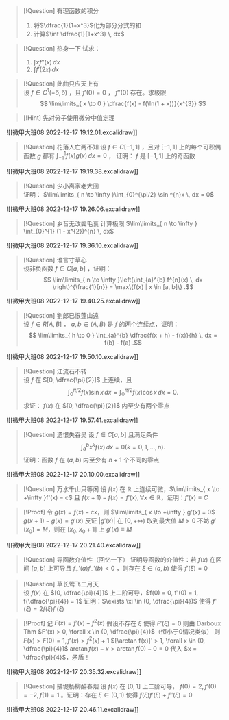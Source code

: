 > [!Question] 有理函数的积分 
> 1. 将$\dfrac{1}{1+x^3}$化为部分分式的和
> 2. 计算$\int \dfrac{1}{1+x^3} \, dx$



> [!Question] 热身一下
> 试求：
> 1. $\int  xf''(x) \, dx$
> 2. $\int  f'(2x) \, dx$



> [!Question] 此曲只应天上有  
> 设 $f \in C^{1}(-\delta, \delta)$ ，且 $f'(0) = 0$ ， $f''(0)$ 存在。求极限
> $$  
> \lim\limits_{ x \to 0 } \dfrac{f(x) - f(\ln(1 + x))}{x^{3}}  
> $$

> [!Hint]
> 先对分子使用微分中值定理

![[微甲大班08 2022-12-17 19.12.01.excalidraw]]

> [!Question] 花落人亡两不知 
> 设 $f \in C[-1, 1]$ ，且对 $[-1, 1]$ 上的每个可积偶函数 $g$ 都有 $\int_{-1}^{1} f(x)g(x) \, dx = 0$ ，
> 证明： $f$ 是 $[-1, 1]$ 上的奇函数

![[微甲大班08 2022-12-17 19.19.38.excalidraw]]

> [!Question] 少小离家老大回  
> 证明： $\lim\limits_{ n \to \infty }\int_{0}^{\pi/2} \sin ^{n}x \, dx = 0$

![[微甲大班08 2022-12-17 19.26.06.excalidraw]]

> [!Question] 乡音无改鬓毛衰
> 计算极限 $\lim\limits_{ n \to \infty } \int_{0}^{1} (1 - x^{2})^{n} \, dx$

![[微甲大班08 2022-12-17 19.36.10.excalidraw]]

> [!Question] 谁言寸草心  
> 设非负函数 $f \in C[a, b]$ ，证明：
> $$
> \lim\limits_{ n \to \infty }\left(\int_{a}^{b} f^{n}(x) \, dx \right)^{\frac{1}{n}} = \max\{f(x) | x \in [a, b]\} 
> .$$

![[微甲大班08 2022-12-17 19.40.25.excalidraw]]

> [!Question] 劉郎已恨蓬山遠  
> 设 $f \in R[A, B]$ ， $a, b \in (A, B)$ 是 $f$ 的两个连续点，证明：
> $$
> \lim\limits_{ h \to 0 } \int_{a}^{b} \dfrac{f(x + h) - f(x)}{h} \, dx  = f(b) - f(a)
> .$$

![[微甲大班08 2022-12-17 19.50.10.excalidraw]]

> [!Question] 江流石不转  
> 设 $f$ 在 $[0, \dfrac{\pi}{2}]$ 上连续，且
> $$
> \int_{0}^{\pi/2} f(x)\sin x \, dx = \int_{0}^{\pi/2} f(x)\cos x \, dx = 0
> .$$
> 求证： $f(x)$ 在 $[0, \dfrac{\pi}{2}]$ 内至少有两个零点

![[微甲大班08 2022-12-17 19.57.41.excalidraw]]

> [!Question] 遗恨失吞吴 
> 设 $f \in C[a, b]$ 且满足条件
> $$
> \int_{a}^{b} x^{k}f(x) \, dx  = 0 (k = 0, 1, \dots, n)
> .$$
> 证明：函数 $f$ 在 $(a, b)$ 内至少有 $n + 1$ 个不同的零点

![[微甲大班08 2022-12-17 20.10.00.excalidraw]]

> [!Question] 万水千山只等闲 
> 设 $f(x)$ 在 $\mathbb{R}$ 上连续可微，$\lim\limits_{ x \to +\infty }f'(x) = c$ 且 $f(x + 1) - f(x) = f'(x), \forall x \in \mathbb{R}$，证明：$f'(x) \equiv C$

> [!Proof]
> 令 $g(x) = f(x) - cx$，则 $\lim\limits_{ x \to +\infty } g'(x) = 0$
> $g(x + 1) - g(x) = g'(x)$
> 反证
> $|g'(x)|$ 在 $[0, +\infty)$ 取到最大值 $M > 0$
> 不妨 $g'(x_{0}) = M$，则在 $[x_{0}, x_{0} + 1]$ 上 $g'(x) \equiv M$

![[微甲大班08 2022-12-17 20.21.40.excalidraw]]

> [!Question] 导函数介值性（回忆一下）
> 证明导函数的介值性：若 $f(x)$ 在区间 $[a, b]$ 上可导且 $f_{+}'(a)f_{-}'(b) < 0$ ，则存在 $\xi \in (a, b)$ 使得 $f'(\xi) = 0$



> [!Question] 草长莺飞二月天  
> 设 $f(x)$ 在 $[0, \dfrac{\pi}{4}]$ 上二阶可导，$f(0) = 0, f'(0) = 1, f(\dfrac{\pi}{4}) = 1$
> 证明：$\exists \xi \in (0, \dfrac{\pi}{4})$ 使得 $f''(\xi) = 2f(\xi)f'(\xi)$

> [!Proof]
> 记 $F(x) = f'(x) - f^{2}(x)$
> 假设不存在 $\xi$ 使得 $F'(\xi) = 0$
> 则由 Darboux Thm $F'(x) > 0, \forall x \in (0, \dfrac{\pi}{4})$（恒小于0情况类似）
> 则 $F(x) > F(0) = 1, f'(x) > f^{2}(x) + 1$
> $[\arctan f(x)]' > 1, \forall x \in (0, \dfrac{\pi}{4}]$
> $\arctan f(x) - x > \arctan f(0) - 0 = 0$
> 代入 $x = \dfrac{\pi}{4}$，矛盾！

![[微甲大班08 2022-12-17 20.35.32.excalidraw]]

> [!Question] 拂堤杨柳醉春烟
> 设 $f(x)$ 在 $[0, 1]$ 上二阶可导， $f(0) = 2, f'(0) = -2, f(1) = 1$ 。证明：存在 $\xi \in (0, 1)$ 使得 $f(\xi)f'(\xi) + f''(\xi) = 0$

![[微甲大班08 2022-12-17 20.46.11.excalidraw]]